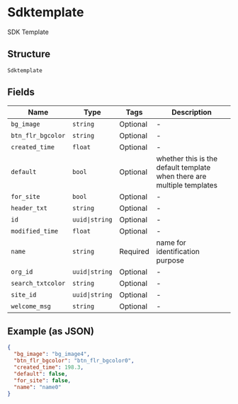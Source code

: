 
# Sdktemplate

SDK Template

## Structure

`Sdktemplate`

## Fields

| Name | Type | Tags | Description |
|  --- | --- | --- | --- |
| `bg_image` | `string` | Optional | - |
| `btn_flr_bgcolor` | `string` | Optional | - |
| `created_time` | `float` | Optional | - |
| `default` | `bool` | Optional | whether this is the default template when there are multiple templates |
| `for_site` | `bool` | Optional | - |
| `header_txt` | `string` | Optional | - |
| `id` | `uuid\|string` | Optional | - |
| `modified_time` | `float` | Optional | - |
| `name` | `string` | Required | name for identification purpose |
| `org_id` | `uuid\|string` | Optional | - |
| `search_txtcolor` | `string` | Optional | - |
| `site_id` | `uuid\|string` | Optional | - |
| `welcome_msg` | `string` | Optional | - |

## Example (as JSON)

```json
{
  "bg_image": "bg_image4",
  "btn_flr_bgcolor": "btn_flr_bgcolor0",
  "created_time": 198.3,
  "default": false,
  "for_site": false,
  "name": "name0"
}
```

